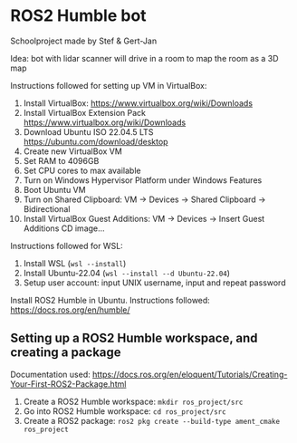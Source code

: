 # ROS2 Humble bot

Schoolproject made by Stef & Gert-Jan

Idea: bot with lidar scanner will drive in a room to map the room as a 3D map

Instructions followed for setting up VM in VirtualBox:
1. Install VirtualBox: https://www.virtualbox.org/wiki/Downloads
2. Install VirtualBox Extension Pack https://www.virtualbox.org/wiki/Downloads
3. Download Ubuntu ISO 22.04.5 LTS https://ubuntu.com/download/desktop
4. Create new VirtualBox VM
5. Set RAM to 4096GB
6. Set CPU cores to max available
7. Turn on Windows Hypervisor Platform under Windows Features
8. Boot Ubuntu VM
9. Turn on Shared Clipboard: VM -> Devices -> Shared Clipboard -> Bidirectional
10. Install VirtualBox Guest Additions: VM -> Devices -> Insert Guest Additions CD image...

Instructions followed for WSL:
1. Install WSL (```wsl --install```)
2. Install Ubuntu-22.04 (```wsl --install --d Ubuntu-22.04```)
3. Setup user account: input UNIX username, input and repeat password

Install ROS2 Humble in Ubuntu. Instructions followed: <br>
https://docs.ros.org/en/humble/ <br>

## Setting up a ROS2 Humble workspace, and creating a package
Documentation used: https://docs.ros.org/en/eloquent/Tutorials/Creating-Your-First-ROS2-Package.html
1. Create a ROS2 Humble workspace: ```mkdir ros_project/src```
2. Go into ROS2 Humble workspace: ```cd ros_project/src```
3. Create a ROS2 package: ```ros2 pkg create --build-type ament_cmake ros_project```
